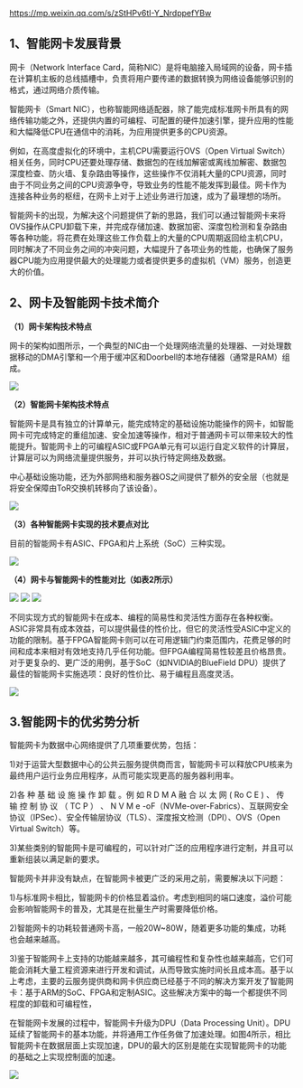 
https://mp.weixin.qq.com/s/zStHPv6tI-Y_NrdppefYBw

## 1、智能网卡发展背景

网卡（Network Interface Card，简称NIC）是将电脑接入局域网的设备，网卡插在计算机主板的总线插槽中，负责将用户要传递的数据转换为网络设备能够识别的格式，通过网络介质传输。

智能网卡（Smart NIC），也称智能网络适配器，除了能完成标准网卡所具有的网络传输功能之外，还提供内置的可编程、可配置的硬件加速引擎，提升应用的性能和大幅降低CPU在通信中的消耗，为应用提供更多的CPU资源。  

例如，在高度虚拟化的环境中，主机CPU需要运行OVS（Open Virtual Switch）相关任务，同时CPU还要处理存储、数据包的在线加解密或离线加解密、数据包深度检查、防火墙、复杂路由等操作，这些操作不仅消耗大量的CPU资源，同时由于不同业务之间的CPU资源争夺，导致业务的性能不能发挥到最佳。网卡作为连接各种业务的枢纽，在网卡上对于上述业务进行加速，成为了最理想的场所。

智能网卡的出现，为解决这个问题提供了新的思路，我们可以通过智能网卡来将OVS操作从CPU卸载下来，并完成存储加速、数据加密、深度包检测和复杂路由等各种功能，将花费在处理这些工作负载上的大量的CPU周期返回给主机CPU，同时解决了不同业务之间的冲突问题，大幅提升了各项业务的性能，也确保了服务器CPU能为应用提供最大的处理能力或者提供更多的虚拟机（VM）服务，创造更大的价值。

## 2、网卡及智能网卡技术简介  

**（1）网卡架构技术特点**

网卡的架构如图所示，一个典型的NIC由一个处理网络流量的处理器、一对处理数据移动的DMA引擎和一个用于缓冲区和Doorbell的本地存储器（通常是RAM）组成。

![](images/Pasted%20image%2020221221190357.png)

**（2）智能网卡架构技术特点**  

智能网卡是具有独立的计算单元，能完成特定的基础设施功能操作的网卡，如智能网卡可完成特定的重组加速、安全加速等操作，相对于普通网卡可以带来较大的性能提升。智能网卡上的可编程ASIC或FPGA单元有可以运行自定义软件的计算层，计算层可以为网络流量提供服务，并可以执行特定网络及数据。

中心基础设施功能，还为外部网络和服务器OS之间提供了额外的安全层（也就是将安全保障由ToR交换机转移向了该设备）。

![](images/Pasted%20image%2020221221190420.png)

**（3）各种智能网卡实现的技术要点对比**  

目前的智能网卡有ASIC、FPGA和片上系统（SoC）三种实现。

![](images/Pasted%20image%2020221221190431.png)

**（4）网卡与智能网卡的性能对比（如表2所示）**

![](images/Pasted%20image%2020221221190440.png)
![](images/Pasted%20image%2020221221190450.png)
![](images/Pasted%20image%2020221221190502.png)

不同实现方式的智能网卡在成本、编程的简易性和灵活性方面存在各种权衡。ASIC非常具有成本效益，可以提供最佳的性价比，但它的灵活性受ASIC中定义的功能的限制。基于FPGA智能网卡则可以在可用逻辑门约束范围内，花费足够的时间和成本来相对有效地支持几乎任何功能。但FPGA编程简易性较差且价格昂贵。对于更复杂的、更广泛的用例，基于SoC（如NVIDIA的BlueField DPU）提供了最佳的智能网卡实施选项：良好的性价比、易于编程且高度灵活。

![](images/Pasted%20image%2020221221190516.png)

## 3.智能网卡的优劣势分析

智能网卡为数据中心网络提供了几项重要优势，包括：
  
1)对于运营大型数据中心的公共云服务提供商而言，智能网卡可以释放CPU核来为最终用户运行业务应用程序，从而可能实现更高的服务器利用率。
  
2)各 种 基 础 设 施 操 作 卸 载 。例 如 R D M A 融 合 以 太 网 ( Ro C E ) 、 传 输 控 制 协 议 （ TC P ） 、 N V M e -oF（NVMe-over-Fabrics）、互联网安全协议（IPSec）、安全传输层协议（TLS）、深度报文检测（DPI）、OVS（Open Virtual Switch）等。
  
3)某些类别的智能网卡是可编程的，可以针对广泛的应用程序进行定制，并且可以重新组装以满足新的要求。
  
智能网卡并非没有缺点，在智能网卡被更广泛的采用之前，需要解决以下问题：
  
1)与标准网卡相比，智能网卡的价格显着溢价。考虑到相同的端口速度，溢价可能会影响智能网卡的普及，尤其是在批量生产时需要降低价格。

2)智能网卡的功耗较普通网卡高，一般20W~80W，随着更多功能的集成，功耗也会越来越高。

3)鉴于智能网卡上支持的功能越来越多，其可编程性和复杂性也越来越高，它们可能会消耗大量工程资源来进行开发和调试，从而导致实施时间长且成本高。基于以上考虑，主要的云服务提供商和网卡供应商已经基于不同的解决方案开发了智能网卡：基于ARM的SoC、FPGA和定制ASIC。这些解决方案中的每一个都提供不同程度的卸载和可编程性，

在智能网卡发展的过程中，智能网卡升级为DPU（Data Processing Unit）。DPU延续了智能网卡的基本功能，并将通用工作任务做了加速处理。如图4所示，相比智能网卡在数据层面上实现加速，DPU的最大的区别是能在实现智能网卡的功能的基础之上实现控制面的加速。

![](images/Pasted%20image%2020221221190611.png)




